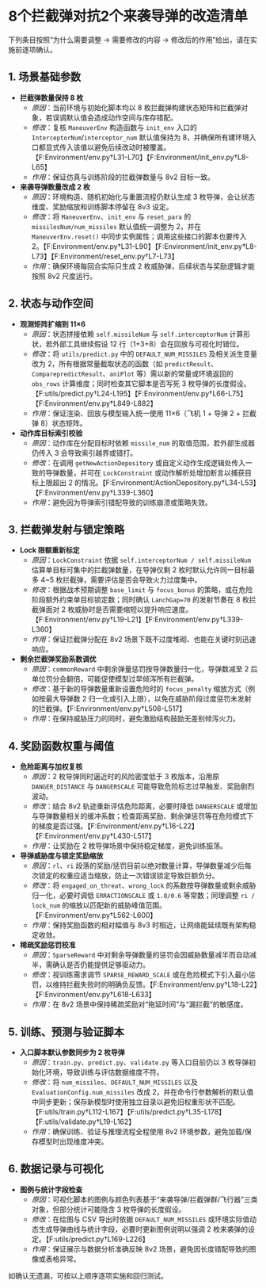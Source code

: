 # 8个拦截弹对抗2个来袭导弹的改造清单

下列条目按照“为什么需要调整 → 需要修改的内容 → 修改后的作用”给出，请在实施前逐项确认。

## 1. 场景基础参数
- **拦截弹数量保持 8 枚**
  - *原因*：当前环境与初始化脚本均以 8 枚拦截弹构建状态矩阵和拦截弹对象，若误调默认值会造成动作空间与库存错配。
  - *修改*：复核 `ManeuverEnv` 构造函数与 `init_env` 入口的 `InterceptorNum`/`interceptor_num` 默认值保持为 8，并确保所有建环境入口都显式传入该值以避免后续改动时被覆盖。【F:Environment/env.py†L31-L70】【F:Environment/init_env.py†L8-L65】
  - *作用*：保证仿真与训练阶段的拦截弹数量与 8v2 目标一致。
- **来袭导弹数量改成 2 枚**
  - *原因*：环境构造、随机初始化与重置流程仍默认生成 3 枚导弹，会让状态维度、奖励缩放和训练脚本停留在 8v3 设定。
  - *修改*：将 `ManeuverEnv`、`init_env` 与 `reset_para` 的 `missilesNum/num_missiles` 默认值统一调整为 2，并在 `ManeuverEnv.reset()` 中同步实例属性；调用这些接口的脚本也要传入 2。【F:Environment/env.py†L31-L90】【F:Environment/init_env.py†L8-L73】【F:Environment/reset_env.py†L7-L73】
  - *作用*：确保环境每回合实际只生成 2 枚威胁弹，后续状态与奖励逻辑才能按照 8v2 尺度运行。

## 2. 状态与动作空间
- **观测矩阵扩缩到 11×6**
  - *原因*：状态拼接依赖 `self.missileNum` 与 `self.interceptorNum` 计算形状，若外部工具继续假设 12 行（1+3+8）会在回放与可视化时错位。
  - *修改*：将 `utils/predict.py` 中的 `DEFAULT_NUM_MISSILES` 及相关派生变量改为 2，所有根据常量截取状态的函数（如 `predictResult`、`ComparepredictResult`、`aniPlot` 等）需以新的常量或环境返回的 `obs_rows` 计算维度；同时检查其它脚本是否写死 3 枚导弹的长度假设。【F:utils/predict.py†L24-L195】【F:Environment/env.py†L66-L75】【F:Environment/env.py†L849-L882】
  - *作用*：保证渲染、回放与模型输入统一使用 11×6（飞机 1 + 导弹 2 + 拦截弹 8）状态矩阵。
- **动作库目标索引校验**
  - *原因*：动作库在分配目标时依赖 `missile_num` 的取值范围，若外部生成器仍传入 3 会导致索引越界或错打。
  - *修改*：在调用 `getNewActionDepository` 或自定义动作生成逻辑处传入一致的导弹数量，并可在 `LockConstraint` 或动作解析处增加断言以捕获目标上限超出 2 的情况。【F:Environment/ActionDepository.py†L34-L53】【F:Environment/env.py†L339-L360】
  - *作用*：避免因为导弹索引错配导致的训练崩溃或策略失效。

## 3. 拦截弹发射与锁定策略
- **Lock 限额重新标定**
  - *原因*：`LockConstraint` 依据 `self.interceptorNum / self.missileNum` 估算单目标可集中的拦截弹数量，在导弹仅剩 2 枚时默认允许同一目标最多 4~5 枚拦截弹，需要评估是否会导致火力过度集中。
  - *修改*：根据战术预期调整 `base_limit` 与 `focus_bonus` 的策略，或在危险阶段额外约束单目标锁定数；同时确认 `LanchGap=70` 的发射节奏在 8 枚拦截弹面对 2 枚威胁时是否需要缩短以提升响应速度。【F:Environment/env.py†L19-L21】【F:Environment/env.py†L339-L360】
  - *作用*：保证拦截弹分配在 8v2 场景下既不过度堆砌、也能在关键时刻迅速响应。
- **剩余拦截弹奖励系数调优**
  - *原因*：`commonReward` 中剩余弹量惩罚按导弹数量归一化，导弹数减至 2 后单位罚分会翻倍，可能促使模型过早倾泻所有拦截弹。
  - *修改*：基于新的导弹数量重新设置危险时的 `focus_penalty` 缩放方式（例如按最大导弹数 2 归一化或引入上限），以免在威胁阶段过度惩罚未发射的拦截弹。【F:Environment/env.py†L508-L517】
  - *作用*：在保持威胁压力的同时，避免激励结构鼓励无差别倾泻火力。

## 4. 奖励函数权重与阈值
- **危险距离与加权复核**
  - *原因*：2 枚导弹同时逼近时的风险密度低于 3 枚版本，沿用原 `DANGER_DISTANCE` 与 `DANGERSCALE` 可能导致危险标志过早触发、奖励剧烈波动。
  - *修改*：结合 8v2 轨迹重新评估危险距离，必要时降低 `DANGERSCALE` 或增加与导弹数量相关的缓冲系数；检查距离奖励、剩余弹惩罚等在危险模式下的梯度是否过强。【F:Environment/env.py†L16-L22】【F:Environment/env.py†L430-L517】
  - *作用*：让奖励在 2 枚导弹场景中保持稳定梯度，避免训练振荡。
- **导弹威胁度与锁定奖励缩放**
  - *原因*：`rl`、`ri` 段落的奖励/惩罚目前以绝对数量计算，导弹数量减少后每次锁定的权重应适当缩放，防止一次错误锁定导致巨额负分。
  - *修改*：将 `engaged_on_threat`、`wrong_lock` 的系数按导弹数量或剩余威胁归一化，必要时调低 `ERRACTIONSCALE` 或 `1.8/0.6` 等常数；同理调整 `ri / lock_num` 的缩放以匹配新的威胁峰值范围。【F:Environment/env.py†L562-L600】
  - *作用*：保持奖励函数的相对幅值与 8v3 时相近，让网络能延续既有架构稳定收敛。
- **稀疏奖励惩罚校准**
  - *原因*：`SparseReward` 中对剩余导弹数量的惩罚会因威胁数量减半而自动减半，需确认是否仍能提供足够驱动力。
  - *修改*：视训练需求调节 `SPARSE_REWARD_SCALE` 或在危险模式下引入最小惩罚，以维持拦截失败时的明确负反馈。【F:Environment/env.py†L18-L22】【F:Environment/env.py†L618-L633】
  - *作用*：在 8v2 场景中保持稀疏奖励对“拖延时间”与“漏拦截”的敏感度。

## 5. 训练、预测与验证脚本
- **入口脚本默认参数同步为 2 枚导弹**
  - *原因*：`train.py`、`predict.py`、`validate.py` 等入口目前仍以 3 枚导弹初始化环境，导致训练与评估数据维度不符。
  - *修改*：将 `num_missiles`、`DEFAULT_NUM_MISSILES` 以及 `EvaluationConfig.num_missiles` 改成 2，并在命令行参数解析的默认值中同步更新；保存新模型时使用独立目录以避免旧权重形状不匹配。【F:utils/train.py†L112-L167】【F:utils/predict.py†L35-L178】【F:utils/validate.py†L19-L162】
  - *作用*：确保训练、验证与推理流程全程使用 8v2 环境参数，避免加载/保存模型时出现维度冲突。

## 6. 数据记录与可视化
- **图例与统计字段检查**
  - *原因*：可视化脚本的图例与颜色列表基于“来袭导弹/拦截弹群/飞行器”三类对象，但部分统计可能隐含 3 枚导弹的长度假设。
  - *修改*：在绘图与 CSV 导出时依据 `DEFAULT_NUM_MISSILES` 或环境实际值动态生成导弹曲线与统计字段，必要时更新图例说明以强调 2 枚来袭弹的设定。【F:utils/predict.py†L169-L226】
  - *作用*：保证展示与数据分析准确反映 8v2 场景，避免因长度错配导致的图像或表格异常。

如确认无遗漏，可按以上顺序逐项实施和回归测试。
